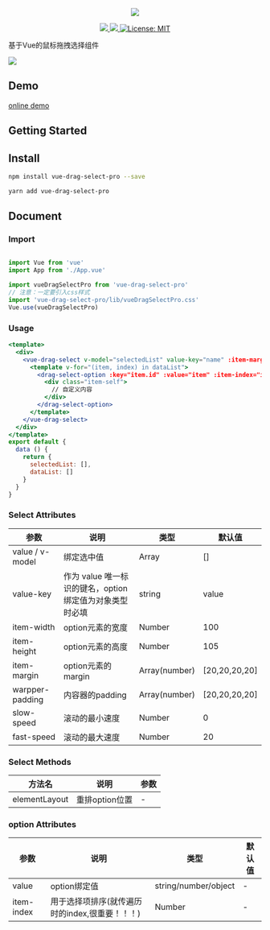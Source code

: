 <p align="center">
  <img src="https://github.com/singmeToSE/vue-drag-select/raw/master/src/assets/imgs/logo.png">
</p>
<p align="center">
  <a href="https://www.travis-ci.org/JanssenZhang/vue-drag-select" target="_blank">
    <img src="https://travis-ci.org/JanssenZhang/vue-drag-select.svg?branch=master"/>
  </a>
  <a href="https://www.npmjs.com/package/vue-drag-select-pro" target="_blank">
    <img src="https://img.shields.io/npm/v/vue-drag-select-pro"/>
  </a>
  <a href="https://github.com/JanssenZhang/vue-drag-select/blob/master/LICENSE" target="_blank">
    <img alt="License: MIT" src="https://img.shields.io/badge/License-MIT-yellow.svg"/>
  </a>
</p>

基于Vue的鼠标拖拽选择组件

![](https://github.com/singmeToSE/vue-drag-select/raw/master/src/assets/imgs/readme.gif)

## Demo

[online demo](https://zhijiezhang1.github.io/vue-drag-select/)

## Getting Started

## Install

```sh
npm install vue-drag-select-pro --save
```

```sh
yarn add vue-drag-select-pro
```

## Document

### Import

``` javascript {3,4,5}

import Vue from 'vue'
import App from './App.vue'

import vueDragSelectPro from 'vue-drag-select-pro'
// 注意：一定要引入css样式
import 'vue-drag-select-pro/lib/vueDragSelectPro.css'
Vue.use(vueDragSelectPro)

```

### Usage

``` jsx
<template>
  <div>
    <vue-drag-select v-model="selectedList" value-key="name" :item-margin="[0, 10, 10, 0]" ref="dragSelect">
      <template v-for="(item, index) in dataList">
        <drag-select-option :key="item.id" :value="item" :item-index="index">
          <div class="item-self">
            // 自定义内容
          </div>
        </drag-select-option>
      </template>
    </vue-drag-select>
  </div>
</template>
export default {
  data () {
    return {
      selectedList: [],
      dataList: []
    }
  }
}
```

### Select Attributes
参数 | 说明 | 类型 | 默认值
-|-|-|-
value / v-model | 绑定选中值 | Array | []
value-key | 作为 value 唯一标识的键名，option绑定值为对象类型时必填 | string | value |
item-width | option元素的宽度 | Number | 100
item-height | option元素的高度 | Number | 105
item-margin | option元素的margin | Array(number) | [20,20,20,20]
warpper-padding | 内容器的padding | Array(number) | [20,20,20,20]
slow-speed | 滚动的最小速度 | Number | 0
fast-speed | 滚动的最大速度 | Number | 20

### Select Methods
方法名  | 说明 | 参数 |
-|-|-
elementLayout | 重排option位置 | -

### option Attributes
参数 | 说明 | 类型 | 默认值
-|-|-|-
value | option绑定值 | string/number/object | -
item-index | 用于选择项排序(就传遍历时的index,很重要！！！) | Number |  -
